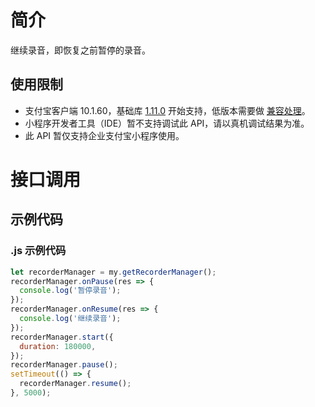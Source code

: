 # 简介

继续录音，即恢复之前暂停的录音。

## 使用限制

- 支付宝客户端 10.1.60，基础库 [1.11.0](https://opendocs.alipay.com/mini/framework/lib) 开始支持，低版本需要做 [兼容处理](https://docs.alipay.com/mini/framework/compatibility)。
- 小程序开发者工具（IDE）暂不支持调试此 API，请以真机调试结果为准。
- 此 API 暂仅支持企业支付宝小程序使用。

# 接口调用

## 示例代码

### .js 示例代码

```javascript
let recorderManager = my.getRecorderManager();
recorderManager.onPause(res => {
  console.log('暂停录音');
});
recorderManager.onResume(res => {
  console.log('继续录音');
});
recorderManager.start({
  duration: 180000,
});
recorderManager.pause();
setTimeout(() => {
  recorderManager.resume();
}, 5000);
```
